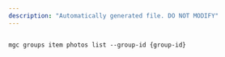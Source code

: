 ```yaml
---
description: "Automatically generated file. DO NOT MODIFY"
---
```


```cli

mgc groups item photos list --group-id {group-id}

```